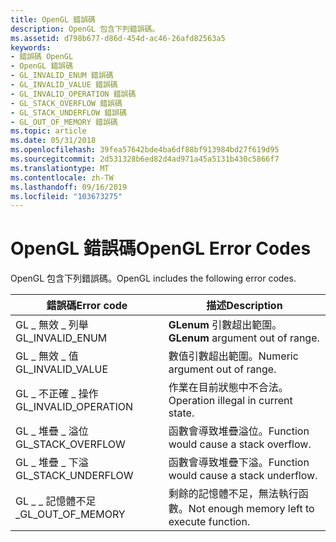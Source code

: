 ```yaml
---
title: OpenGL 錯誤碼
description: OpenGL 包含下列錯誤碼。
ms.assetid: d798b677-d86d-454d-ac46-26afd82563a5
keywords:
- 錯誤碼 OpenGL
- OpenGL 錯誤碼
- GL_INVALID_ENUM 錯誤碼
- GL_INVALID_VALUE 錯誤碼
- GL_INVALID_OPERATION 錯誤碼
- GL_STACK_OVERFLOW 錯誤碼
- GL_STACK_UNDERFLOW 錯誤碼
- GL_OUT_OF_MEMORY 錯誤碼
ms.topic: article
ms.date: 05/31/2018
ms.openlocfilehash: 39fea57642bde4ba6df88bf913984bd27f619d95
ms.sourcegitcommit: 2d531328b6ed82d4ad971a45a5131b430c5866f7
ms.translationtype: MT
ms.contentlocale: zh-TW
ms.lasthandoff: 09/16/2019
ms.locfileid: "103673275"
---
```

# <a name="opengl-error-codes"></a><span data-ttu-id="49b69-111">OpenGL 錯誤碼</span><span class="sxs-lookup"><span data-stu-id="49b69-111">OpenGL Error Codes</span></span>

<span data-ttu-id="49b69-112">OpenGL 包含下列錯誤碼。</span><span class="sxs-lookup"><span data-stu-id="49b69-112">OpenGL includes the following error codes.</span></span>



| <span data-ttu-id="49b69-113">錯誤碼</span><span class="sxs-lookup"><span data-stu-id="49b69-113">Error code</span></span>             | <span data-ttu-id="49b69-114">描述</span><span class="sxs-lookup"><span data-stu-id="49b69-114">Description</span></span>                                 |
|------------------------|---------------------------------------------|
| <span data-ttu-id="49b69-115">GL \_ 無效 \_ 列舉</span><span class="sxs-lookup"><span data-stu-id="49b69-115">GL\_INVALID\_ENUM</span></span>      | <span data-ttu-id="49b69-116">**GLenum** 引數超出範圍。</span><span class="sxs-lookup"><span data-stu-id="49b69-116">**GLenum** argument out of range.</span></span>           |
| <span data-ttu-id="49b69-117">GL \_ 無效 \_ 值</span><span class="sxs-lookup"><span data-stu-id="49b69-117">GL\_INVALID\_VALUE</span></span>     | <span data-ttu-id="49b69-118">數值引數超出範圍。</span><span class="sxs-lookup"><span data-stu-id="49b69-118">Numeric argument out of range.</span></span>              |
| <span data-ttu-id="49b69-119">GL \_ 不正確 \_ 操作</span><span class="sxs-lookup"><span data-stu-id="49b69-119">GL\_INVALID\_OPERATION</span></span> | <span data-ttu-id="49b69-120">作業在目前狀態中不合法。</span><span class="sxs-lookup"><span data-stu-id="49b69-120">Operation illegal in current state.</span></span>         |
| <span data-ttu-id="49b69-121">GL \_ 堆疊 \_ 溢位</span><span class="sxs-lookup"><span data-stu-id="49b69-121">GL\_STACK\_OVERFLOW</span></span>    | <span data-ttu-id="49b69-122">函數會導致堆疊溢位。</span><span class="sxs-lookup"><span data-stu-id="49b69-122">Function would cause a stack overflow.</span></span>      |
| <span data-ttu-id="49b69-123">GL \_ 堆疊 \_ 下溢</span><span class="sxs-lookup"><span data-stu-id="49b69-123">GL\_STACK\_UNDERFLOW</span></span>   | <span data-ttu-id="49b69-124">函數會導致堆疊下溢。</span><span class="sxs-lookup"><span data-stu-id="49b69-124">Function would cause a stack underflow.</span></span>     |
| <span data-ttu-id="49b69-125">GL \_ \_ 記憶體不足 \_</span><span class="sxs-lookup"><span data-stu-id="49b69-125">GL\_OUT\_OF\_MEMORY</span></span>    | <span data-ttu-id="49b69-126">剩餘的記憶體不足，無法執行函數。</span><span class="sxs-lookup"><span data-stu-id="49b69-126">Not enough memory left to execute function.</span></span> |



 

 

 




